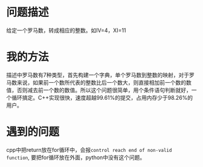 # 问题描述
给定一个罗马数，转成相应的整数。如IV=4，XI=11

# 我的方法
描述中罗马数有7种类型，首先构建一个字典，单个罗马数到整数的映射，对于罗马数来说，如果前一个数所代表的整数比后一个数大，则直接相加前一个数的数值，否则减去前一个数的数值。所以这个问题很简单，用个条件语句判断就好，一个循环搞定。C++实现很快，速度超越99.61%的提交，占用内存少于98.26%的用户。

# 遇到的问题
cpp中把return放在for循环中，会报`control reach end of non-valid function`, 要把for循环放在外面，python中没有这个问题。
